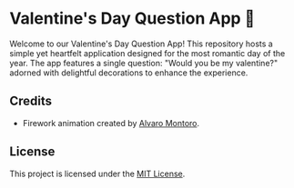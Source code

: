 # Valentine's Day Question App 💖

Welcome to our Valentine's Day Question App! This repository hosts a simple yet heartfelt application designed for the most romantic day of the year. The app features a single question: "Would you be my valentine?" adorned with delightful decorations to enhance the experience.



## Credits

- Firework animation created by [Alvaro Montoro](https://alvaromontoro.com/blog/68002/creating-a-firework-effect-with-css).


## License

This project is licensed under the [MIT License](LICENSE).
